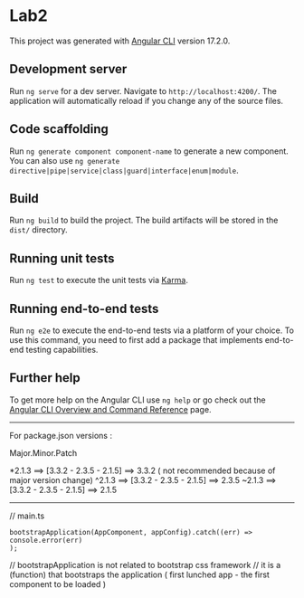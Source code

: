 # Lab2

This project was generated with [Angular CLI](https://github.com/angular/angular-cli) version 17.2.0.

## Development server

Run `ng serve` for a dev server. Navigate to `http://localhost:4200/`. The application will automatically reload if you change any of the source files.

## Code scaffolding

Run `ng generate component component-name` to generate a new component. You can also use `ng generate directive|pipe|service|class|guard|interface|enum|module`.

## Build

Run `ng build` to build the project. The build artifacts will be stored in the `dist/` directory.

## Running unit tests

Run `ng test` to execute the unit tests via [Karma](https://karma-runner.github.io).

## Running end-to-end tests

Run `ng e2e` to execute the end-to-end tests via a platform of your choice. To use this command, you need to first add a package that implements end-to-end testing capabilities.

## Further help

To get more help on the Angular CLI use `ng help` or go check out the [Angular CLI Overview and Command Reference](https://angular.io/cli) page.

---

For package.json versions :

Major.Minor.Patch

\*2.1.3 ==> [3.3.2 - 2.3.5 - 2.1.5] ==> 3.3.2 ( not recommended because of major version change)
^2.1.3 ==> [3.3.2 - 2.3.5 - 2.1.5] ==> 2.3.5
~2.1.3 ==> [3.3.2 - 2.3.5 - 2.1.5] ==> 2.1.5

---

// main.ts

```
bootstrapApplication(AppComponent, appConfig).catch((err) =>
console.error(err)
);
```

// bootstrapApplication is not related to bootstrap css framework
// it is a (function) that bootstraps the application ( first lunched app - the first component to be loaded )

